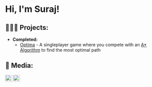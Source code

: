 <h1>Hi, I'm Suraj!

<h2>🧑🏽‍💻 Projects:</h2>

- <b>Completed: </b>
  - [Optima](https://github.com/SurajP-Py/Optima) - A singleplayer game where you compete with an [A* Algorithm](https://en.wikipedia.org/wiki/A*_search_algorithm) to find the most optimal path
  
<h2> 🤳 Media:</h2>

[<img align="left" width="22px" src="https://cdn.jsdelivr.net/npm/simple-icons@v3/icons/youtube.svg" />][youtube]
[<img align="left" width="22px" src="https://cdn.jsdelivr.net/npm/simple-icons@v3/icons/instagram.svg" />][instagram]

[youtube]: https://www.youtube.com/@DuragPatel04
[instagram]: https://www.instagram.com/suraj.patel04/

<!--
**SurajP-Py/SurajP-Py ** is a ✨ _special_ ✨ repository because its `README.md` (this file) appears on your GitHub profile.

Here are some ideas to get you started:

- 🔭 I’m currently working on ...
- 🌱 I’m currently learning ...
- 👯 I’m looking to collaborate on ...
- 🤔 I’m looking for help with ...
- 💬 Ask me about ...
- 📫 How to reach me: ...
- 😄 Pronouns: ...
- ⚡ Fun fact: ...
-->
